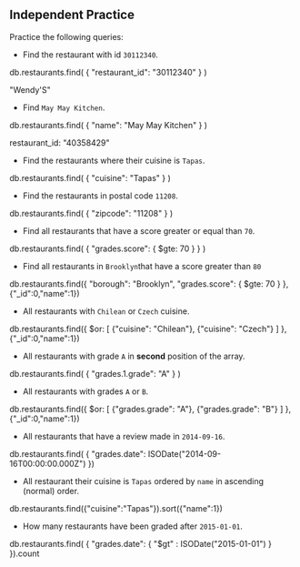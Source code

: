 ## Independent Practice

Practice the following queries:

- Find the restaurant with id `30112340`.

db.restaurants.find( { "restaurant_id": "30112340" } )

"Wendy'S"

- Find `May May Kitchen`.

db.restaurants.find( { "name": "May May Kitchen" } )

restaurant_id: "40358429"

- Find the restaurants where their cuisine is `Tapas`.

db.restaurants.find( { "cuisine": "Tapas" } )


- Find the restaurants in postal code `11208`.

db.restaurants.find( { "zipcode": "11208" } )


- Find all restaurants that have a score greater or equal than `70`.

db.restaurants.find( { "grades.score": { $gte: 70 } } )


- Find all restaurants in `Brooklyn`that have a score greater than `80`

db.restaurants.find({ "borough": "Brooklyn", "grades.score": { $gte: 70 } }, {"_id":0,"name":1})


- All restaurants with `Chilean` or `Czech` cuisine.

db.restaurants.find({ $or: [ {"cuisine": "Chilean"}, {"cuisine": "Czech"} ] }, {"_id":0,"name":1})


- All restaurants with grade `A` in **second** position of the array.

db.restaurants.find( { "grades.1.grade": "A" } )


- All restaurants with grades `A` or `B`.

db.restaurants.find({ $or: [ {"grades.grade": "A"}, {"grades.grade": "B"} ] }, {"_id":0,"name":1})


- All restaurants that have a review made in `2014-09-16`.

db.restaurants.find( { "grades.date": ISODate("2014-09-16T00:00:00.000Z") })


- All restaurant their cuisine is `Tapas` ordered by `name` in ascending (normal) order.

db.restaurants.find({"cuisine":"Tapas"}).sort({"name":1})


- How many restaurants have been graded after `2015-01-01`.

db.restaurants.find( { "grades.date": { "$gt" : ISODate("2015-01-01") } }).count

